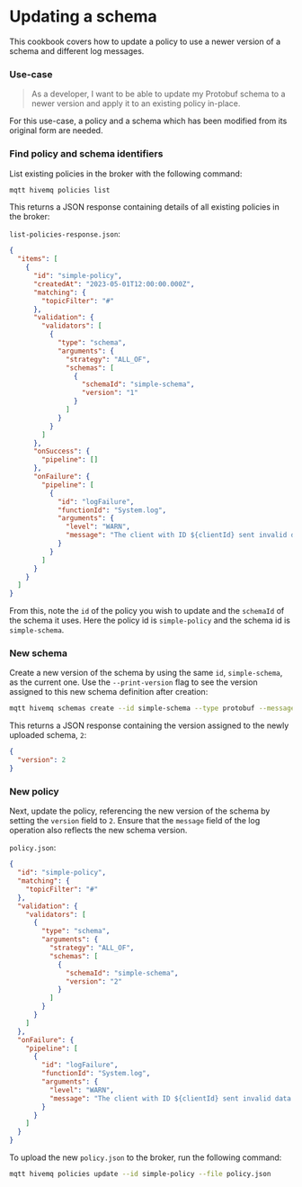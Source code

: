 # Updating a schema

This cookbook covers how to update a policy to use a newer version of a schema and different log messages.

### Use-case

> As a developer, I want to be able to update my Protobuf schema to a newer version and apply it to an existing policy
> in-place.

For this use-case, a policy and a schema which has been modified from its original form are needed.

### Find policy and schema identifiers

List existing policies in the broker with the following command:

```bash
mqtt hivemq policies list
```

This returns a JSON response containing details of all existing policies in the broker:

`list-policies-response.json`:

```json
{
  "items": [
    {
      "id": "simple-policy",
      "createdAt": "2023-05-01T12:00:00.000Z",
      "matching": {
        "topicFilter": "#"
      },
      "validation": {
        "validators": [
          {
            "type": "schema",
            "arguments": {
              "strategy": "ALL_OF",
              "schemas": [
                {
                  "schemaId": "simple-schema",
                  "version": "1"
                }
              ]
            }
          }
        ]
      },
      "onSuccess": {
        "pipeline": []
      },
      "onFailure": {
        "pipeline": [
          {
            "id": "logFailure",
            "functionId": "System.log",
            "arguments": {
              "level": "WARN",
              "message": "The client with ID ${clientId} sent invalid data for schema version 1"
            }
          }
        ]
      }
    }
  ]
}
```

From this, note the `id` of the policy you wish to update and the `schemaId` of the schema it uses. Here the policy id
is `simple-policy` and the schema id is `simple-schema`.

### New schema

Create a new version of the schema by using the same `id`, `simple-schema`, as the current one. Use
the `--print-version` flag to see the version assigned to this new schema definition after creation:

```bash
mqtt hivemq schemas create --id simple-schema --type protobuf --message-type SimpleMessage --file new-schema.proto --print-version
```

This returns a JSON response containing the version assigned to the newly uploaded schema, `2`:

```json
{
  "version": 2
}
```

### New policy

Next, update the policy, referencing the new version of the schema by setting the `version` field to `2`. Ensure that
the `message` field of the log operation also reflects the new schema version.

`policy.json`:

```json
{
  "id": "simple-policy",
  "matching": {
    "topicFilter": "#"
  },
  "validation": {
    "validators": [
      {
        "type": "schema",
        "arguments": {
          "strategy": "ALL_OF",
          "schemas": [
            {
              "schemaId": "simple-schema",
              "version": "2"
            }
          ]
        }
      }
    ]
  },
  "onFailure": {
    "pipeline": [
      {
        "id": "logFailure",
        "functionId": "System.log",
        "arguments": {
          "level": "WARN",
          "message": "The client with ID ${clientId} sent invalid data for schema version 2"
        }
      }
    ]
  }
}

```

To upload the new `policy.json` to the broker, run the following command:

```bash
mqtt hivemq policies update --id simple-policy --file policy.json
```

